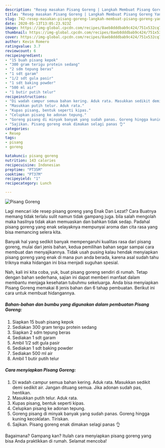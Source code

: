 ```yaml
---
description: "Resep masakan Pisang Goreng | Langkah Membuat Pisang Goreng Yang Bikin Ngiler"
title: "Resep masakan Pisang Goreng | Langkah Membuat Pisang Goreng Yang Bikin Ngiler"
slug: 742-resep-masakan-pisang-goreng-langkah-membuat-pisang-goreng-yang-bikin-ngiler
date: 2020-05-13T13:05:23.923Z
image: https://img-global.cpcdn.com/recipes/8aeb8dddbab9c424/751x532cq70/pisang-goreng-foto-resep-utama.jpg
thumbnail: https://img-global.cpcdn.com/recipes/8aeb8dddbab9c424/751x532cq70/pisang-goreng-foto-resep-utama.jpg
cover: https://img-global.cpcdn.com/recipes/8aeb8dddbab9c424/751x532cq70/pisang-goreng-foto-resep-utama.jpg
author: Kevin Romero
ratingvalue: 3.7
reviewcount: 6
recipeingredient:
- "15 buah pisang kepok"
- "300 gram terigu protein sedang"
- "2 sdm tepung beras"
- "1 sdt garam"
- "1/2 sdt gula pasir"
- "1 sdt baking powder"
- "500 ml air"
- "1 butir putih telur"
recipeinstructions:
- "Di wadah campur semua bahan kering. Aduk rata. Masukkan sedikit demi sedikit air. Jangan dituang semua. Jika adonan sudah pas, hentikan."
- "Masukkan putih telur. Aduk rata."
- "Kupas pisang, bentuk seperti kipas."
- "Celupkan pisang ke adonan tepung."
- "Goreng pisang di minyak banyak yang sudah panas. Goreng hingga kuning kecoklatan. Tiriskan."
- "Sajikan. Pisang goreng enak dimakan selagi panas 👌"
categories:
- Resep
tags:
- pisang
- goreng

katakunci: pisang goreng 
nutrition: 143 calories
recipecuisine: Indonesian
preptime: "PT35M"
cooktime: "PT37M"
recipeyield: "1"
recipecategory: Lunch

---
```



![Pisang Goreng](https://img-global.cpcdn.com/recipes/8aeb8dddbab9c424/751x532cq70/pisang-goreng-foto-resep-utama.jpg)

Lagi mencari ide resep pisang goreng yang Enak Dan Lezat? Cara Buatnya memang tidak terlalu sulit namun tidak gampang juga. bila salah mengolah maka hasilnya tidak akan memuaskan dan bahkan tidak sedap. Padahal pisang goreng yang enak selayaknya mempunyai aroma dan cita rasa yang bisa memancing selera kita.



Banyak hal yang sedikit banyak mempengaruhi kualitas rasa dari pisang goreng, mulai dari jenis bahan, kedua pemilihan bahan segar sampai cara membuat dan menyajikannya. Tidak usah pusing kalau hendak menyiapkan pisang goreng yang enak di mana pun anda berada, karena asal sudah tahu triknya maka hidangan ini bisa menjadi suguhan spesial.


Nah, kali ini kita coba, yuk, buat pisang goreng sendiri di rumah. Tetap dengan bahan sederhana, sajian ini dapat memberi manfaat dalam membantu menjaga kesehatan tubuhmu sekeluarga. Anda bisa menyiapkan Pisang Goreng memakai 8 jenis bahan dan 6 tahap pembuatan. Berikut ini cara untuk membuat hidangannya.

<!--inarticleads1-->

##### Bahan-bahan dan bumbu yang digunakan dalam pembuatan Pisang Goreng:

1. Siapkan 15 buah pisang kepok
1. Sediakan 300 gram terigu protein sedang
1. Siapkan 2 sdm tepung beras
1. Sediakan 1 sdt garam
1. Ambil 1/2 sdt gula pasir
1. Sediakan 1 sdt baking powder
1. Sediakan 500 ml air
1. Ambil 1 butir putih telur




<!--inarticleads2-->

##### Cara menyiapkan Pisang Goreng:

1. Di wadah campur semua bahan kering. Aduk rata. Masukkan sedikit demi sedikit air. Jangan dituang semua. Jika adonan sudah pas, hentikan.
1. Masukkan putih telur. Aduk rata.
1. Kupas pisang, bentuk seperti kipas.
1. Celupkan pisang ke adonan tepung.
1. Goreng pisang di minyak banyak yang sudah panas. Goreng hingga kuning kecoklatan. Tiriskan.
1. Sajikan. Pisang goreng enak dimakan selagi panas 👌




Bagaimana? Gampang kan? Itulah cara menyiapkan pisang goreng yang bisa Anda praktikkan di rumah. Selamat mencoba!
